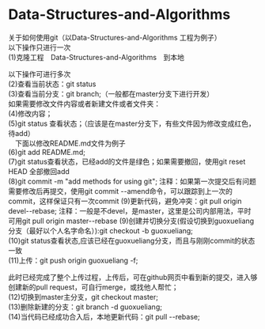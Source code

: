 # Data-Structures-and-Algorithms

关于如何使用git（以Data-Structures-and-Algorithms 工程为例子）  
以下操作只进行一次  
(1)克隆工程　Data-Structures-and-Algorithms　到本地  

以下操作可进行多次  
(2)查看当前状态：git status  
(3)查看当前分支：git branch;（一般都在master分支下进行开发）  
   如果需要修改文件内容或者新建文件或者文件夹：    
(4)修改内容；  
(5)git status 查看状态；（应该是在master分支下，有些文件因为修改变成红色，待add）  
　下面以修改README.md文件为例子  
(6)git add README.md;  
(7)git status查看状态，已经add的文件是绿色；如果需要撤回，使用git reset HEAD 全部撤回add  
(8)git commit -m "add methods for using git";  注释：如果第一次提交后有问题需要修改后再提交，使用git commit --amend命令，可以跟踪到上一次的commit，这样保证只有一次commit
(9)更新代码，避免冲突：git pull origin devel--rebase; 注释：一般是不devel，是master，这里是公司内部用法，平时可用git pull origin master--rebase
(9)创建并切换分支(假设切换到guoxueliang分支（最好以个人名字命名）):git checkout -b guoxueliang;  
(10)git status查看状态,应该已经在guoxueliang分支，而且与刚刚commit的状态一致  
(11)上传：git push origin guoxueliang -f;  

此时已经完成了整个上传过程，上传后，可在github网页中看到新的提交，进入够创建新的pull request，可自行merge，或找他人帮忙；  
(12)切换到master主分支，git checkout master;  
(13)删除新建的分支：git branch -d guoxueliang;  
(14)当代码已经成功合入后，本地更新代码：git pull --rebase;  
